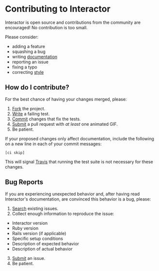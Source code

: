 # Contributing to Interactor

Interactor is open source and contributions from the community are encouraged!
No contribution is too small.

Please consider:

* adding a feature
* squashing a bug
* writing [documentation](http://tomdoc.org)
* reporting an issue
* fixing a typo
* correcting [style](https://github.com/styleguide/ruby)

## How do I contribute?

For the best chance of having your changes merged, please:

1. [Fork](https://github.com/collectiveidea/interactor/fork) the project.
2. [Write](http://en.wikipedia.org/wiki/Test-driven_development) a failing test.
3. [Commit](http://tbaggery.com/2008/04/19/a-note-about-git-commit-messages.html) changes that fix the tests.
4. [Submit](https://github.com/collectiveidea/interactor/pulls) a pull request with *at least* one animated GIF.
5. Be patient.

If your proposed changes only affect documentation, include the following on a
new line in each of your commit messages:

```
[ci skip]
```

This will signal [Travis](https://travis-ci.org) that running the test suite is
not necessary for these changes.

## Bug Reports

If you are experiencing unexpected behavior and, after having read Interactor's
documentation, are convinced this behavior is a bug, please:

1. [Search](https://github.com/collectiveidea/interactor/issues) existing issues.
2. Collect enough information to reproduce the issue:
  * Interactor version
  * Ruby version
  * Rails version (if applicable)
  * Specific setup conditions
  * Description of expected behavior
  * Description of actual behavior
3. [Submit](https://github.com/collectiveidea/interactor/issues/new) an issue.
4. Be patient.

